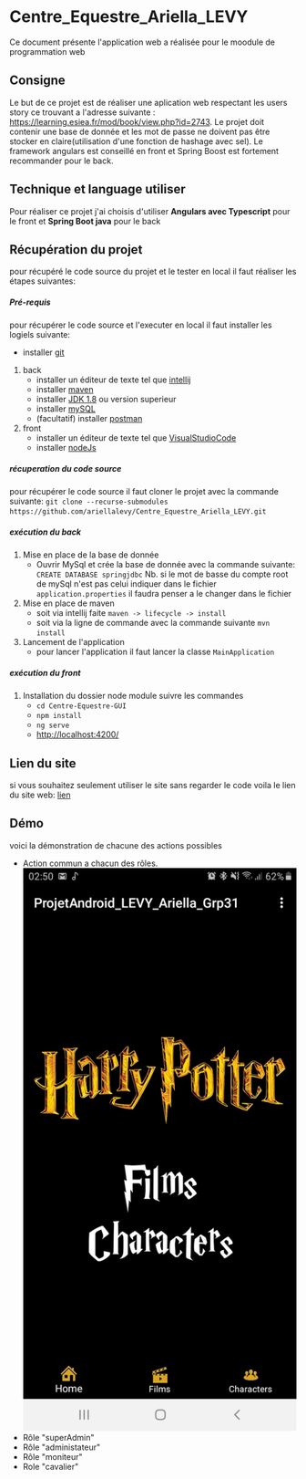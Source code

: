 # Centre_Equestre_Ariella_LEVY
Ce document présente l'application web a réalisée pour le moodule de programmation web
## Consigne
Le but de ce projet est de réaliser une aplication web respectant les users story ce trouvant a l'adresse suivante : https://learning.esiea.fr/mod/book/view.php?id=2743. Le projet doit contenir une base de donnée et les mot de passe ne doivent pas être stocker en claire(utilisation d'une fonction de hashage avec sel). Le framework angulars est conseillé en front et Spring Boost est fortement recommander pour le back.
## Technique et language utiliser
Pour réaliser ce projet j'ai choisis d'utiliser **Angulars avec Typescript** pour le front et **Spring Boot java** pour le back
## Récupération du projet
pour récupéré le code source du projet et le tester en local il faut réaliser les étapes suivantes:
##### Pré-requis
pour récupérer le code source et l'executer en local il faut installer les logiels suivante:
* installer [git](https://git-scm.com/downloads)
1. back
    * installer un éditeur de texte tel que [intellij](https://www.jetbrains.com/fr-fr/idea/download/#section=windows)
    * installer [maven](https://maven.apache.org/download.cgi)
    * installer [JDK 1.8](https://www.oracle.com/java/technologies/javase-downloads.html) ou version superieur
    * installer [mySQL](https://dev.mysql.com/downloads/connector/j/)
    * (facultatif) installer [postman](https://www.postman.com/downloads/)
2. front
    * installer un éditeur de texte tel que [VisualStudioCode](https://code.visualstudio.com/download)
    * installer [nodeJs](https://nodejs.org/fr/download/)
##### récuperation du code source
pour récupérer le code source il faut cloner le projet avec la commande suivante:
`git clone --recurse-submodules https://github.com/ariellalevy/Centre_Equestre_Ariella_LEVY.git`
##### exécution du back
1. Mise en place de la base de donnée
    * Ouvrir MySql et crée la base de donnée avec la commande suivante:
    `CREATE DATABASE springjdbc`
    Nb. si le mot de basse du compte root de mySql n'est pas celui indiquer dans le fichier `application.properties` il faudra penser a le changer dans le fichier
2. Mise en place de maven
    * soit via intellij faite `maven -> lifecycle -> install`
    * soit via la ligne de commande avec la commande suivante `mvn install`
3. Lancement de l'application
    * pour lancer l'application il faut lancer la classe `MainApplication`
##### exécution du front
1. Installation du dossier node module suivre les commandes
    * `cd Centre-Equestre-GUI`
    * `npm install`
    * `ng serve`
    * [http://localhost:4200/](http://localhost:4200/)
## Lien du site
si vous souhaitez seulement utiliser le site sans regarder le code voila le lien du site web: [lien](http://localhost:4200/)
## Démo
voici la démonstration de chacune des actions possibles
* Action commun a chacun des rôles.
![alt text](https://raw.githubusercontent.com/ariellalevy/ariellalevy.github.io/master/Acceuil.png)
* Rôle "superAdmin"
* Rôle "administateur"
* Rôle "moniteur"
* Role "cavalier"